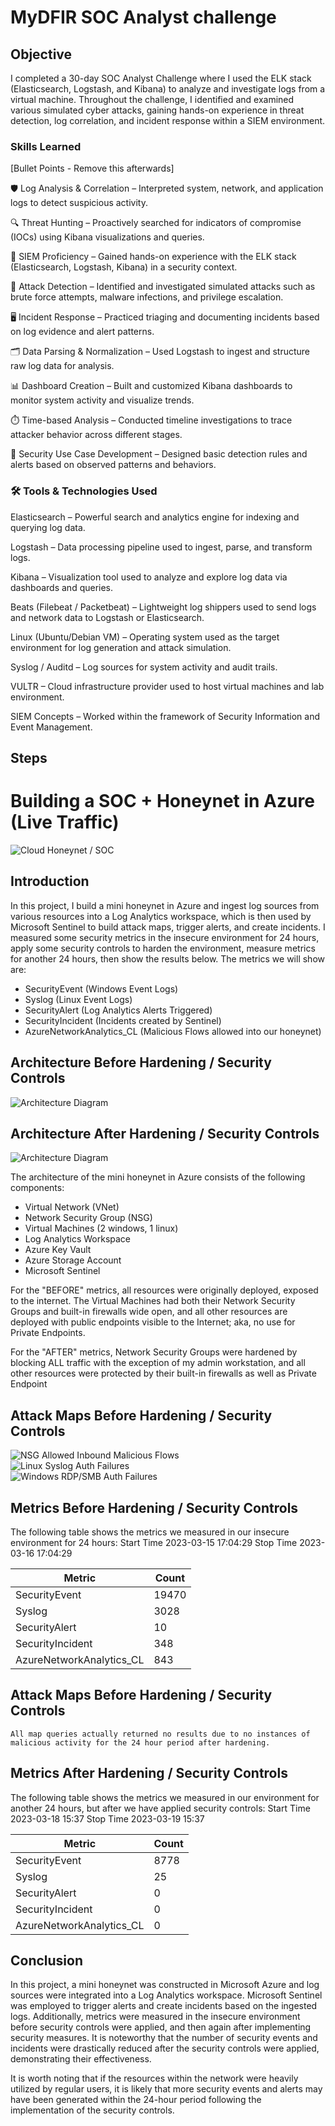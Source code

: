 # MyDFIR SOC Analyst challenge

## Objective

I completed a 30-day SOC Analyst Challenge where I used the ELK stack (Elasticsearch, Logstash, and Kibana) to analyze and investigate logs from a virtual machine. Throughout the challenge, I identified and examined various simulated cyber attacks, gaining hands-on experience in threat detection, log correlation, and incident response within a SIEM environment.

### Skills Learned
[Bullet Points - Remove this afterwards]

🛡️ Log Analysis & Correlation – Interpreted system, network, and application logs to detect suspicious activity.

🔍 Threat Hunting – Proactively searched for indicators of compromise (IOCs) using Kibana visualizations and queries.

🧠 SIEM Proficiency – Gained hands-on experience with the ELK stack (Elasticsearch, Logstash, Kibana) in a security context.

🚨 Attack Detection – Identified and investigated simulated attacks such as brute force attempts, malware infections, and privilege escalation.

🖥️ Incident Response – Practiced triaging and documenting incidents based on log evidence and alert patterns.

🗂️ Data Parsing & Normalization – Used Logstash to ingest and structure raw log data for analysis.

📊 Dashboard Creation – Built and customized Kibana dashboards to monitor system activity and visualize trends.

⏱️ Time-based Analysis – Conducted timeline investigations to trace attacker behavior across different stages.

🧰 Security Use Case Development – Designed basic detection rules and alerts based on observed patterns and behaviors.

### 🛠️ Tools & Technologies Used

Elasticsearch – Powerful search and analytics engine for indexing and querying log data.

Logstash – Data processing pipeline used to ingest, parse, and transform logs.

Kibana – Visualization tool used to analyze and explore log data via dashboards and queries.

Beats (Filebeat / Packetbeat) – Lightweight log shippers used to send logs and network data to Logstash or Elasticsearch.

Linux (Ubuntu/Debian VM) – Operating system used as the target environment for log generation and attack simulation.

Syslog / Auditd – Log sources for system activity and audit trails.

VULTR – Cloud infrastructure provider used to host virtual machines and lab environment.

SIEM Concepts – Worked within the framework of Security Information and Event Management.

## Steps
# Building a SOC + Honeynet in Azure (Live Traffic)
![Cloud Honeynet / SOC](https://i.imgur.com/ZWxe03e.jpg)

## Introduction

In this project, I build a mini honeynet in Azure and ingest log sources from various resources into a Log Analytics workspace, which is then used by Microsoft Sentinel to build attack maps, trigger alerts, and create incidents. I measured some security metrics in the insecure environment for 24 hours, apply some security controls to harden the environment, measure metrics for another 24 hours, then show the results below. The metrics we will show are:

- SecurityEvent (Windows Event Logs)
- Syslog (Linux Event Logs)
- SecurityAlert (Log Analytics Alerts Triggered)
- SecurityIncident (Incidents created by Sentinel)
- AzureNetworkAnalytics_CL (Malicious Flows allowed into our honeynet)

## Architecture Before Hardening / Security Controls
![Architecture Diagram](https://i.imgur.com/aBDwnKb.jpg)

## Architecture After Hardening / Security Controls
![Architecture Diagram](https://i.imgur.com/YQNa9Pp.jpg)

The architecture of the mini honeynet in Azure consists of the following components:

- Virtual Network (VNet)
- Network Security Group (NSG)
- Virtual Machines (2 windows, 1 linux)
- Log Analytics Workspace
- Azure Key Vault
- Azure Storage Account
- Microsoft Sentinel

For the "BEFORE" metrics, all resources were originally deployed, exposed to the internet. The Virtual Machines had both their Network Security Groups and built-in firewalls wide open, and all other resources are deployed with public endpoints visible to the Internet; aka, no use for Private Endpoints.

For the "AFTER" metrics, Network Security Groups were hardened by blocking ALL traffic with the exception of my admin workstation, and all other resources were protected by their built-in firewalls as well as Private Endpoint

## Attack Maps Before Hardening / Security Controls
![NSG Allowed Inbound Malicious Flows](https://i.imgur.com/1qvswSX.png)<br>
![Linux Syslog Auth Failures](https://i.imgur.com/G1YgZt6.png)<br>
![Windows RDP/SMB Auth Failures](https://i.imgur.com/ESr9Dlv.png)<br>

## Metrics Before Hardening / Security Controls

The following table shows the metrics we measured in our insecure environment for 24 hours:
Start Time 2023-03-15 17:04:29
Stop Time 2023-03-16 17:04:29

| Metric                   | Count
| ------------------------ | -----
| SecurityEvent            | 19470
| Syslog                   | 3028
| SecurityAlert            | 10
| SecurityIncident         | 348
| AzureNetworkAnalytics_CL | 843

## Attack Maps Before Hardening / Security Controls

```All map queries actually returned no results due to no instances of malicious activity for the 24 hour period after hardening.```

## Metrics After Hardening / Security Controls

The following table shows the metrics we measured in our environment for another 24 hours, but after we have applied security controls:
Start Time 2023-03-18 15:37
Stop Time	2023-03-19 15:37

| Metric                   | Count
| ------------------------ | -----
| SecurityEvent            | 8778
| Syslog                   | 25
| SecurityAlert            | 0
| SecurityIncident         | 0
| AzureNetworkAnalytics_CL | 0

## Conclusion

In this project, a mini honeynet was constructed in Microsoft Azure and log sources were integrated into a Log Analytics workspace. Microsoft Sentinel was employed to trigger alerts and create incidents based on the ingested logs. Additionally, metrics were measured in the insecure environment before security controls were applied, and then again after implementing security measures. It is noteworthy that the number of security events and incidents were drastically reduced after the security controls were applied, demonstrating their effectiveness.

It is worth noting that if the resources within the network were heavily utilized by regular users, it is likely that more security events and alerts may have been generated within the 24-hour period following the implementation of the security controls.
